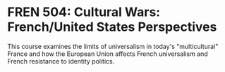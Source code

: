 # FREN 504: Cultural Wars: French/United States Perspectives

This course examines the limits of universalism in today's "multicultural" France and how the European Union affects French universalism and French resistance to identity politics.